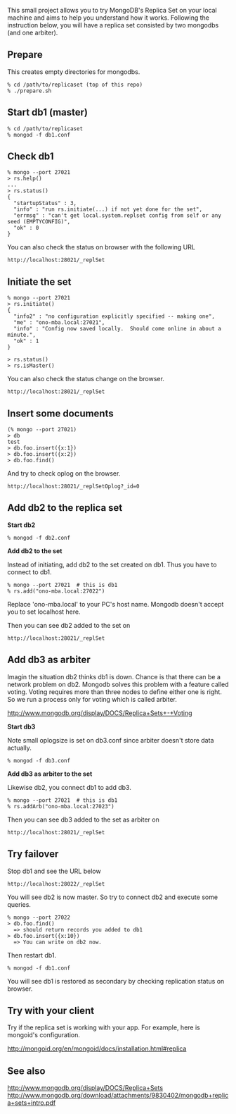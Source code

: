 This small project allows you to try MongoDB's Replica Set on your local machine and aims to help you understand how it works.
Following the instruction below, you will have a replica set consisted by two mongodbs (and one arbiter).

## Prepare

This creates empty directories for mongodbs.

    % cd /path/to/replicaset (top of this repo)
    % ./prepare.sh

## Start db1 (master)

    % cd /path/to/replicaset
    % mongod -f db1.conf

## Check db1

    % mongo --port 27021 
    > rs.help()
    ...
    > rs.status()
    {
      "startupStatus" : 3,
      "info" : "run rs.initiate(...) if not yet done for the set",
      "errmsg" : "can't get local.system.replset config from self or any seed (EMPTYCONFIG)",
      "ok" : 0
    }

You can also check the status on browser with the following URL

    http://localhost:28021/_replSet

## Initiate the set

    % mongo --port 27021
    > rs.initiate()
    {
      "info2" : "no configuration explicitly specified -- making one",
      "me" : "ono-mba.local:27021",
      "info" : "Config now saved locally.  Should come online in about a minute.",
      "ok" : 1
    }

    > rs.status()
    > rs.isMaster()

You can also check the status change on the browser.

    http://localhost:28021/_replSet

## Insert some documents

    (% mongo --port 27021)
    > db
    test
    > db.foo.insert({x:1})
    > db.foo.insert({x:2})
    > db.foo.find()

And try to check oplog on the browser.

    http://localhost:28021/_replSetOplog?_id=0

## Add db2 to the replica set

**Start db2**

    % mongod -f db2.conf

**Add db2 to the set**

Instead of initiating, add db2 to the set created on db1. Thus you have to
connect to db1.

    % mongo --port 27021  # this is db1
    % rs.add("ono-mba.local:27022")

Replace 'ono-mba.local' to your PC's host name. Mongodb doesn't accept you to
set localhost here.

Then you can see db2 added to the set on 

    http://localhost:28021/_replSet

## Add db3 as arbiter

Imagin the situation db2 thinks db1 is down. Chance is that there can be a
network problem on db2. Mongodb solves this problem with a feature called
voting. Voting requires more than three nodes to define either one is right. So
we run a process only for voting which is called arbiter.

http://www.mongodb.org/display/DOCS/Replica+Sets+-+Voting

**Start db3**

Note small oplogsize is set on db3.conf since arbiter doesn't store data
actually.

    % mongod -f db3.conf

**Add db3 as arbiter to the set**

Likewise db2, you connect db1 to add db3.

    % mongo --port 27021  # this is db1
    % rs.addArb("ono-mba.local:27023")

Then you can see db3 added to the set as arbiter on 

    http://localhost:28021/_replSet


## Try failover

Stop db1 and see the URL below

    http://localhost:28022/_replSet

You will see db2 is now master. So try to connect db2 and execute some queries.

    % mongo --port 27022
    > db.foo.find()
      => should return records you added to db1
    > db.foo.insert({x:10})
      => You can write on db2 now.

Then restart db1.

    % mongod -f db1.conf

You will see db1 is restored as secondary by checking replication status on
browser.


## Try with your client

Try if the replica set is working with your app. For example, here is mongoid's
configuration.

http://mongoid.org/en/mongoid/docs/installation.html#replica


## See also

http://www.mongodb.org/display/DOCS/Replica+Sets
http://www.mongodb.org/download/attachments/9830402/mongodb+replica+sets+intro.pdf


